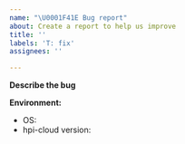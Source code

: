 ```yaml
---
name: "\U0001F41E Bug report"
about: Create a report to help us improve
title: ''
labels: 'T: fix'
assignees: ''

---
```


<!--
Thanks for taking the time to file an issue!
Please select the component label (C: abc) this bug is related to from the right.
-->

**Describe the bug**
<!-- A clear and concise description of what the bug is & how to reproduce it -->



<!-- If applicable, add screenshots to help explain your problem
**Screenshots**

| Description 1  | Description 2  |
| :------------: | :------------: |
| <screenshot 1> | <screenshot 2> |
-->

**Environment:**
<!-- Please complete the following information -->
 - OS:  <!-- e.g. Windows 10 Home 1809 -->
 - hpi-cloud version:  <!-- e.g. 1.0.0 -->
